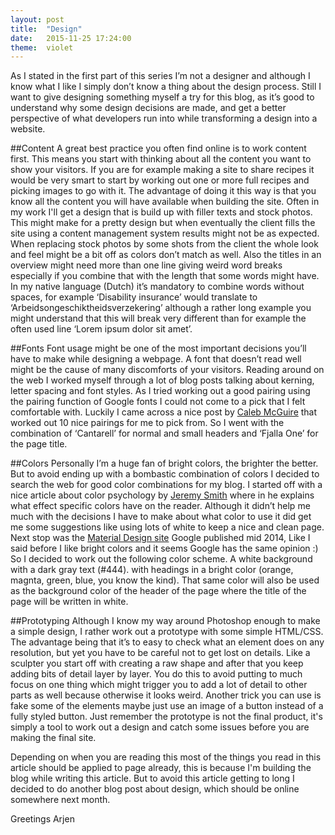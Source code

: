 ```yaml
---
layout: post
title:  "Design"
date:   2015-11-25 17:24:00
theme:	violet
---
```

As I stated in the first part of this series I’m not a designer and although I know what I like I simply don’t know a thing about the design process. Still I want to give designing something myself a try for this blog, as it’s good to understand why some design decisions are made, and get a better perspective of what developers run into while transforming a design into a website.

##Content
A great best practice you often find online is to work content first. This means you start with thinking about all the content you want to show your visitors. If you are for example making a site to share recipes it would be very smart to start by working out one or more full recipes and picking images to go with it. The advantage of doing it this way is that you know all the content you will have available when building the site. Often in my work I'll get a design that is build up with filler texts and stock photos. This might make for a pretty design but when eventually the client fills the site using a content management system results might not be as expected. When replacing stock photos by some shots from the client the whole look and feel might be a bit off as colors don’t match as well. Also the titles in an overview might need more than one line giving weird word breaks especially if you combine that with the length that some words might have. In my native language (Dutch) it’s mandatory to combine words without spaces, for example ‘Disability insurance’ would translate to ‘Arbeidsongeschiktheidsverzekering’ although a rather long example you might understand that this will break very different than for example the often used line ‘Lorem ipsum dolor sit amet’.

##Fonts
Font usage might be one of the most important decisions you’ll have to make while designing a webpage. A font that doesn’t read well might be the cause of many discomforts of your visitors. Reading around on the web I worked myself through a lot of blog posts talking about kerning, letter spacing and font styles. As I tried working out a good pairing using the pairing function of Google fonts I could not come to a pick that I felt comfortable with. Luckily I came across a nice post by [Caleb McGuire][caleb-mcguire-blog] that worked out 10 nice pairings for me to pick from. So I went with the combination of ‘Cantarell’ for normal and small headers and ‘Fjalla One’ for the page title.

##Colors
Personally I’m a huge fan of bright colors, the brighter the better. But to avoid ending up with a bombastic combination of colors I decided to search the web for good color combinations for my blog. I started off with a nice article about color psychology by [Jeremy Smith][jeremy-smith-colors] where in he explains what effect specific colors have on the reader. Although it didn’t help me much with the decisions I have to make about what color to use it did get me some suggestions like using lots of white to keep a nice and clean page. Next stop was the [Material Design site][material-design] Google published mid 2014, Like I said before I like bright colors and it seems Google has the same opinion :) So I decided to work out the following color scheme. A white background with a dark gray text (#444). with headings in a bright color (orange, magnta, green, blue, you know the kind). That same color will also be used as the background color of the header of the page where the title of the page will be written in white.

##Prototyping
Although I know my way around Photoshop enough to make a simple design, I rather work out a prototype with some simple HTML/CSS. The advantage being that it’s to easy to check what an element does on any resolution, but yet you have to be careful not to get lost on details. Like a sculpter you start off with creating a raw shape and after that you keep adding bits of detail layer by layer. You do this to avoid putting to much focus on one thing which might trigger you to add a lot of detail to other parts as well because otherwise it looks weird. Another trick you can use is fake some of the elements maybe just use an image of a button instead of a fully styled button. Just remember the prototype is not the final product, it's simply a tool to work out a design and catch some issues before you are making the final site.

Depending on when you are reading this most of the things you read in this article should be applied to page already, this is because I'm building the blog while writing this article. But to avoid this article getting to long I decided to do another blog post about design, which should be online somewhere next month.

Greetings Arjen

[caleb-mcguire-blog]:      	http://www.mrmcguire.com/10-useful-google-font-combinations-for-your-next-site/
[jeremy-smith-colors]: 		https://blog.kissmetrics.com/psychology-of-color-and-conversions/
[material-design]:			https://www.google.com/design/spec/style/color.html
